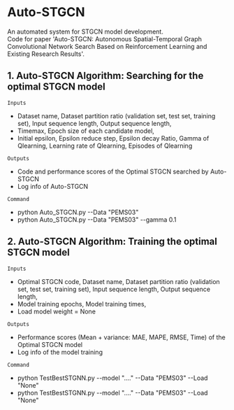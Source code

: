 # Auto-STGCN
An automated system for STGCN model development.<br>
Code for paper 'Auto-STGCN: Autonomous Spatial-Temporal Graph Convolutional Network Search Based on Reinforcement Learning and Existing Research Results'.<br>

## 1. Auto-STGCN Algorithm: Searching for the optimal STGCN model
`Inputs`<br>
* Dataset name, Dataset partition ratio (validation set, test set, training set), Input sequence length, Output sequence length,<br>
* Timemax, Epoch size of each candidate model,<br>
* Initial epsilon, Epsilon reduce step, Epsilon decay Ratio, Gamma of Qlearning, Learning rate of Qlearning, Episodes of Qlearning<br>

`Outputs`<br>
* Code and performance scores of the Optimal STGCN searched by Auto-STGCN<br>
* Log info of Auto-STGCN<br>

`Command`<br>
* python Auto_STGCN.py --Data "PEMS03"<br>
* python Auto_STGCN.py --Data "PEMS03" --gamma 0.1<br>

## 2. Auto-STGCN Algorithm: Training the optimal STGCN model
`Inputs`<br>
* Optimal STGCN code, Dataset name, Dataset partition ratio (validation set, test set, training set), Input sequence length, Output sequence length,<br>
* Model training epochs, Model training times,<br>
* Load model weight = None<br>

`Outputs`<br>
* Performance scores (Mean + variance: MAE, MAPE, RMSE, Time) of the Optimal STGCN model<br>
* Log info of the model training<br>

`Command`<br>
* python TestBestSTGNN.py --model "...." --Data "PEMS03" --Load "None"<br>
* python TestBestSTGNN.py --model "...." --Data "PEMS03" --Load "None"<br>
